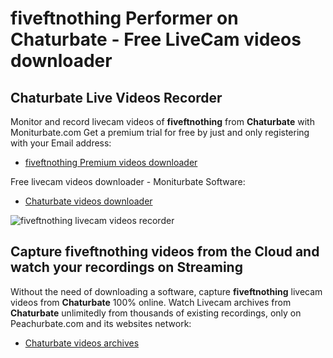 # fiveftnothing Performer on Chaturbate - Free LiveCam videos downloader

## Chaturbate Live Videos Recorder

Monitor and record livecam videos of **fiveftnothing** from **Chaturbate** with Moniturbate.com
Get a premium trial for free by just and only registering with your Email address:
* [fiveftnothing Premium videos downloader](https://moniturbate.com/request-demo-licence-key.html)

Free livecam videos downloader - Moniturbate Software:
* [Chaturbate videos downloader](https://moniturbate.com/moniturbate-download-software.html)

![fiveftnothing livecam videos recorder](https://peachurnet.com/templates/moniturbate-software.png)


## Capture fiveftnothing videos from the Cloud and watch your recordings on Streaming

Without the need of downloading a software, capture **fiveftnothing** livecam videos from **Chaturbate** 100% online.
Watch Livecam archives from **Chaturbate** unlimitedly from thousands of existing recordings, only on Peachurbate.com and its websites network:
* [Chaturbate videos archives](https://peachurnet.com/)